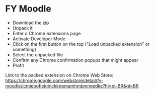 # FY Moodle

- Download the zip
- Unpack it
- Enter o Chrome extensions page
- Activate Developer Mode
- Click on the first button on the top ("Load unpacked extension" or something)
- Select the unpacked file
- Confirm any Chrome confirmation popups that might appear
- Profit

Link to the packed extension on Chrome Web Store:
https://chrome.google.com/webstore/detail/fy-moodle/lcmieboflejgnjckknpmamhmbmngedke?hl=pt-BR&gl=BR
